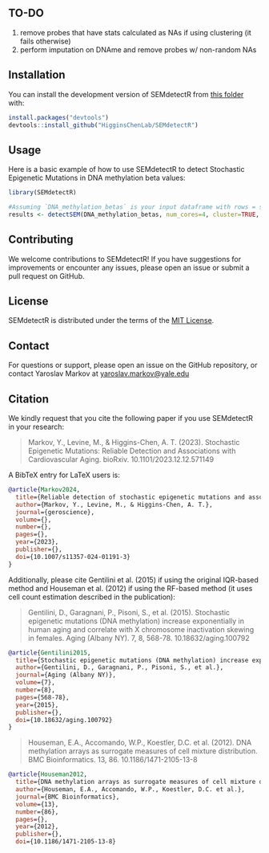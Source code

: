 ## TO-DO
1) remove probes that have stats calculated as NAs if using clustering (it fails otherwise)
2) perform imputation on DNAme and remove probes w/ non-random NAs


## Installation

You can install the development version of SEMdetectR from [this folder](https://github.com/yaromar/SEMdetectR) with:

``` r
install.packages("devtools")
devtools::install_github("HigginsChenLab/SEMdetectR")
```


## Usage

Here is a basic example of how to use SEMdetectR to detect Stochastic Epigenetic Mutations in DNA methylation beta values:

```r
library(SEMdetectR)

#Assuming `DNA_methylation_betas` is your input dataframe with rows = samples and columns = probes
results <- detectSEM(DNA_methylation_betas, num_cores=4, cluster=TRUE, rf=FALSE, array="450k")
```

## Contributing

We welcome contributions to SEMdetectR! If you have suggestions for improvements or encounter any issues, please open an issue or submit a pull request on GitHub.


## License

SEMdetectR is distributed under the terms of the [MIT License](LICENSE.md).


## Contact

For questions or support, please open an issue on the GitHub repository, or contact Yaroslav Markov at yaroslav.markov@yale.edu


## Citation

We kindly request that you cite the following paper if you use SEMdetectR in your research:

> Markov, Y., Levine, M., & Higgins-Chen, A. T. (2023). Stochastic Epigenetic Mutations: Reliable Detection and Associations with Cardiovascular Aging. bioRxiv. 10.1101/2023.12.12.571149

A BibTeX entry for LaTeX users is:

```bibtex
@article{Markov2024,
  title={Reliable detection of stochastic epigenetic mutations and associations with cardiovascular aging},
  author={Markov, Y., Levine, M., & Higgins-Chen, A. T.},
  journal={geroscience},
  volume={},
  number={},
  pages={},
  year={2023},
  publisher={},
  doi={10.1007/s11357-024-01191-3}
}
```

Additionally, please cite Gentilini et al. (2015) if using the original IQR-based method and Houseman et al. (2012) if using the RF-based method (it uses cell count estimation described in the publication):

> Gentilini, D., Garagnani, P., Pisoni, S., et al. (2015). Stochastic epigenetic mutations (DNA methylation) increase exponentially in human aging and correlate with X chromosome inactivation skewing in females. Aging (Albany NY). 7, 8, 568-78. 10.18632/aging.100792

```bibtex
@article{Gentilini2015,
  title={Stochastic epigenetic mutations (DNA methylation) increase exponentially in human aging and correlate with X chromosome inactivation skewing in females},
  author={Gentilini, D., Garagnani, P., Pisoni, S., et al.},
  journal={Aging (Albany NY)},
  volume={7},
  number={8},
  pages={568-78},
  year={2015},
  publisher={},
  doi={10.18632/aging.100792}
}
```

> Houseman, E.A., Accomando, W.P., Koestler, D.C. et al. (2012). DNA methylation arrays as surrogate measures of cell mixture distribution. BMC Bioinformatics. 13, 86. 10.1186/1471-2105-13-8

```bibtex
@article{Houseman2012,
  title={DNA methylation arrays as surrogate measures of cell mixture distribution},
  author={Houseman, E.A., Accomando, W.P., Koestler, D.C. et al.},
  journal={BMC Bioinformatics},
  volume={13},
  number={86},
  pages={},
  year={2012},
  publisher={},
  doi={10.1186/1471-2105-13-8}
```
